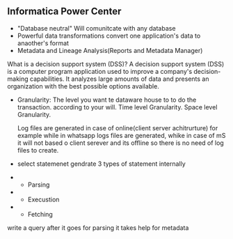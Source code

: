 
## Informatica Power Center
* "Database neutral" Will comunitcate with any database
* Powerful data transformations convert one application's data to anaother's format
* Metadata and Lineage Analysis(Reports and Metadata Manager)


What is a decision support system (DSS)?
A decision support system (DSS) is a computer program application used to improve a company's decision-making capabilities. It analyzes large amounts of data and presents an organization with the best possible options available.

* Granularity: The level you want te dataware house to to do the transaction. according to your will.
    Time level  Granularity.
    Space level Granularity.
    
    Log files are generated in case of online(client server achitrurture) for example while in whatsapp logs files are generated, whike in case of mS it will not based o client serever and its offline so there is no need of log files to create.

* select statemenet gendrate 3 types of statement internally
*    * Parsing
*    * Execustion
*    * Fetching

write a query
after it goes for parsing it takes help for metadata
